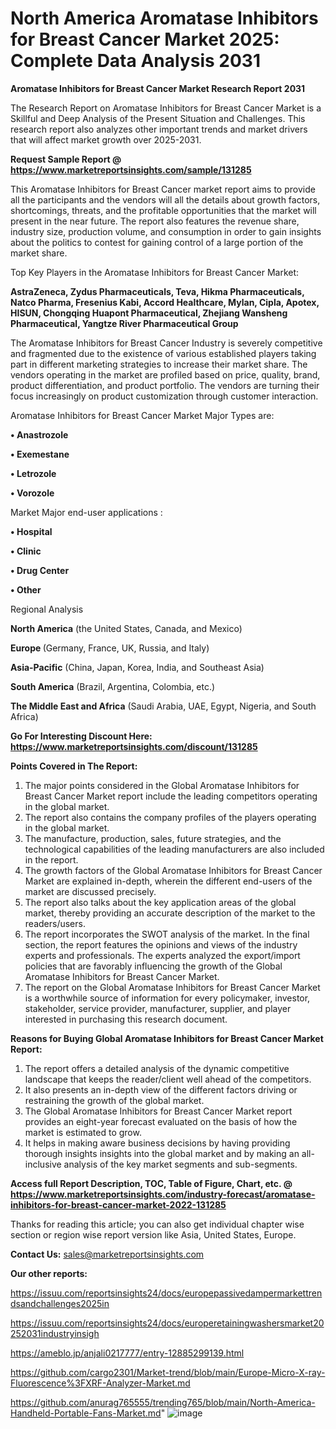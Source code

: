 # North America Aromatase Inhibitors for Breast Cancer Market 2025: Complete Data Analysis 2031

<strong>Aromatase Inhibitors for Breast Cancer Market Research Report 2031</strong>

The Research Report on Aromatase Inhibitors for Breast Cancer Market is a Skillful and Deep Analysis of the Present Situation and Challenges. This research report also analyzes other important trends and market drivers that will affect market growth over 2025-2031.

<strong>Request Sample Report @ <a href=https://www.marketreportsinsights.com/sample/131285>https://www.marketreportsinsights.com/sample/131285</a></strong>

This Aromatase Inhibitors for Breast Cancer market report aims to provide all the participants and the vendors will all the details about growth factors, shortcomings, threats, and the profitable opportunities that the market will present in the near future. The report also features the revenue share, industry size, production volume, and consumption in order to gain insights about the politics to contest for gaining control of a large portion of the market share.

Top Key Players in the Aromatase Inhibitors for Breast Cancer Market:

<strong>AstraZeneca, Zydus Pharmaceuticals, Teva, Hikma Pharmaceuticals, Natco Pharma, Fresenius Kabi, Accord Healthcare, Mylan, Cipla, Apotex, HISUN, Chongqing Huapont Pharmaceutical, Zhejiang Wansheng Pharmaceutical, Yangtze River Pharmaceutical Group</strong>

The Aromatase Inhibitors for Breast Cancer Industry is severely competitive and fragmented due to the existence of various established players taking part in different marketing strategies to increase their market share. The vendors operating in the market are profiled based on price, quality, brand, product differentiation, and product portfolio. The vendors are turning their focus increasingly on product customization through customer interaction.

Aromatase Inhibitors for Breast Cancer Market Major Types are:

<strong>• Anastrozole

• Exemestane

• Letrozole

• Vorozole</strong>

Market Major end-user applications :

<strong>• Hospital

• Clinic

• Drug Center

• Other</strong>

Regional Analysis

</u><strong><b>North America</b></strong> (the United States, Canada, and Mexico)

<strong><b>Europe </b></strong>(Germany, France, UK, Russia, and Italy)

<strong><b>Asia-Pacific</b></strong> (China, Japan, Korea, India, and Southeast Asia)

<strong><b>South America</b></strong> (Brazil, Argentina, Colombia, etc.)

<strong><b>The Middle East and Africa</b></strong> (Saudi Arabia, UAE, Egypt, Nigeria, and South Africa)

<strong>Go For Interesting Discount Here: <a href=https://www.marketreportsinsights.com/discount/131285>https://www.marketreportsinsights.com/discount/131285</a></strong>

<strong>Points Covered in The Report:</strong>
<ol>
  <li>The major points considered in the Global Aromatase Inhibitors for Breast Cancer Market report include the leading competitors operating in the global market.</li>
  <li>The report also contains the company profiles of the players operating in the global market.</li>
  <li>The manufacture, production, sales, future strategies, and the technological capabilities of the leading manufacturers are also included in the report.</li>
  <li>The growth factors of the Global Aromatase Inhibitors for Breast Cancer Market are explained in-depth, wherein the different end-users of the market are discussed precisely.</li>
  <li>The report also talks about the key application areas of the global market, thereby providing an accurate description of the market to the readers/users.</li>
  <li>The report incorporates the SWOT analysis of the market. In the final section, the report features the opinions and views of the industry experts and professionals. The experts analyzed the export/import policies that are favorably influencing the growth of the Global Aromatase Inhibitors for Breast Cancer Market.</li>
  <li>The report on the Global Aromatase Inhibitors for Breast Cancer Market is a worthwhile source of information for every policymaker, investor, stakeholder, service provider, manufacturer, supplier, and player interested in purchasing this research document.</li>
</ol>
<strong>Reasons for Buying Global Aromatase Inhibitors for Breast Cancer Market Report:</strong>

<ol>
  <li>The report offers a detailed analysis of the dynamic competitive landscape that keeps the reader/client well ahead of the competitors.</li>
  <li>It also presents an in-depth view of the different factors driving or restraining the growth of the global market.</li>
  <li>The Global Aromatase Inhibitors for Breast Cancer Market report provides an eight-year forecast evaluated on the basis of how the market is estimated to grow.</li>
  <li>It helps in making aware business decisions by having providing thorough insights insights into the global market and by making an all-inclusive analysis of the key market segments and sub-segments.</li>
</ol>
<strong>Access full Report Description, TOC, Table of Figure, Chart, etc. @ <a href=https://www.marketreportsinsights.com/industry-forecast/aromatase-inhibitors-for-breast-cancer-market-2022-131285>https://www.marketreportsinsights.com/industry-forecast/aromatase-inhibitors-for-breast-cancer-market-2022-131285</a></strong>


Thanks for reading this article; you can also get individual chapter wise section or region wise report version like Asia, United States, Europe.

<strong>Contact Us:</strong>
sales@marketreportsinsights.com

<strong>Our other reports:</strong>

<a href=https://issuu.com/reportsinsights24/docs/europepassivedampermarkettrendsandchallenges2025in>https://issuu.com/reportsinsights24/docs/europepassivedampermarkettrendsandchallenges2025in</a>

<a href=https://issuu.com/reportsinsights24/docs/europeretainingwashersmarket20252031industryinsigh>https://issuu.com/reportsinsights24/docs/europeretainingwashersmarket20252031industryinsigh</a>

<a href=https://ameblo.jp/anjali0217777/entry-12885299139.html>https://ameblo.jp/anjali0217777/entry-12885299139.html</a>

<a href=https://github.com/cargo2301/Market-trend/blob/main/Europe-Micro-X-ray-Fluorescence%3FXRF-Analyzer-Market.md>https://github.com/cargo2301/Market-trend/blob/main/Europe-Micro-X-ray-Fluorescence%3FXRF-Analyzer-Market.md</a>

<a href=https://github.com/anurag765555/trending765/blob/main/North-America-Handheld-Portable-Fans-Market.md>https://github.com/anurag765555/trending765/blob/main/North-America-Handheld-Portable-Fans-Market.md</a>"
![image](https://github.com/user-attachments/assets/d5ff992a-d5ce-4920-aa3a-cbd303f1dbf8)
